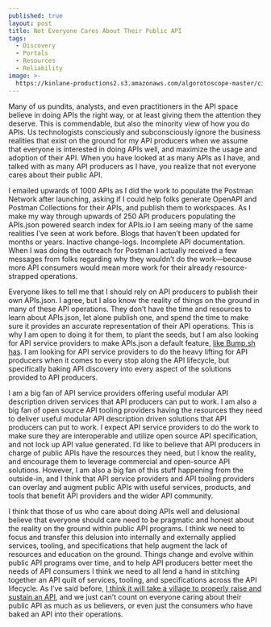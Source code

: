 ```yaml
---
published: true
layout: post
title: Not Everyone Cares About Their Public API
tags:
  - Discovery
  - Portals
  - Resources
  - Reliability
image: >-
  https://kinlane-productions2.s3.amazonaws.com/algorotoscope-master/citizenship-old-small-town-buildings.jpeg
---
```

Many of us pundits, analysts, and even practitioners in the API space believe in doing APIs the right way, or at least giving them the attention they deserve. This is commendable, but also the minority view of how you do APIs. Us technologists consciously and subconsciously ignore the business realities that exist on the ground for my API producers when we assume that everyone is interested in doing APIs well, and maximize the usage and adoption of their API. When you have looked at as many APIs as I have, and talked with as many API producers as I have, you realize that not everyone cares about their public API.

I emailed upwards of 1000 APIs as I did the work to populate the Postman Network after launching, asking if I could help folks generate OpenAPI and Postman Collections for their APIs, and publish them to workspaces. As I make my way through upwards of 250 API producers populating the APIs.json powered search index for APIs.io I am seeing many of the same realities I’ve seen at work before. Blogs that haven’t been updated for months or years. Inactive change-logs. Incomplete API documentation. When I was doing the outreach for Postman I actually received a few messages from folks regarding why they wouldn’t do the work—because more API consumers would mean more work for their already resource-strapped operations.

Everyone likes to tell me that I should rely on API producers to publish their own APIs.json. I agree, but I also know the reality of things on the ground in many of these API operations. They don’t have the time and resources to learn about APIs.json, let alone publish one, and spend the time to make sure it provides an accurate representation of their API operations. This is why I am open to doing it for them, to plant the seeds, but I am also looking for API service providers to make APIs.json a default feature, [like Bump.sh has](https://apievangelist.com/2024/06/16/bumpsh-support-apisjson-with-their-api-documentation-hubs/). I am looking for API service providers to do the heavy lifting for API producers when it comes to every stop along the API lifecycle, but specifically baking API discovery into every aspect of the solutions provided to API producers.

I am a big fan of API service providers offering useful modular API description driven services that API producers can put to work. I am also a big fan of open source API tooling providers having the resources they need to deliver useful modular API description driven solutions that API producers can put to work. I expect API service providers to do the work to make sure they are interoperable and utilize open source API specification, and not lock up API value generated. I’d like to believe that API producers in charge of public APIs have the resources they need, but I know the reality, and encourage them to leverage commercial and open-source API solutions. However, I am also a big fan of this stuff happening from the outside-in, and I think that API service providers and API tooling providers can overlay and augment public APIs with useful services, products, and tools that benefit API providers and the wider API community.

I think that those of us who care about doing APIs well and delusional believe that everyone should care need to be pragmatic and honest about the reality on the ground within public API programs. I think we need to focus and transfer this delusion into internally and externally applied services, tooling, and specifications that help augment the lack of resources and education on the ground. Things change and evolve within public API programs over time, and to help API producers better meet the needs of API consumers I think we need to all lend a hand in stitching together an API quilt of services, tooling, and specifications across the API lifecycle. As I’ve said before, [I think it will take a village to properly raise and sustain an API](https://apievangelist.com/2024/03/03/it-will-take-a-village-of-vendors-to-raise-an-api-to-maturity/), and we just can’t count on everyone caring about their public API as much as us believers, or even just the consumers who have baked an API into their operations.